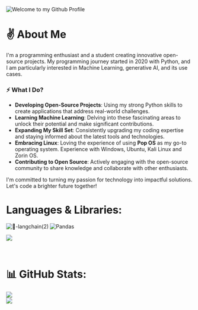 <img src="https://github.com/rmondal-official/rmondal-official/blob/main/assets/banner-min.jpg?raw=true" style="max-width: 100%;" alt="Welcome to my Github Profile" />

# ✌️ About Me

I'm a programming enthusiast and a student creating innovative open-source projects. My programming journey started in 2020 with Python, and I am particularly interested in Machine Learning, generative AI, and its use cases.

### ⚡ What I Do?

- **Developing Open-Source Projects**: Using my strong Python skills to create applications that address real-world challenges.
- **Learning Machine Learning**: Delving into these fascinating areas to unlock their potential and make significant contributions.
- **Expanding My Skill Set**: Consistently upgrading my coding expertise and staying informed about the latest tools and technologies.
- **Embracing Linux**: Loving the experience of using **Pop OS** as my go-to operating system. Experience with Windows, Ubuntu, Kali Linux and Zorin OS.
- **Contributing to Open Source**: Actively engaging with the open-source community to share knowledge and collaborate with other enthusiasts.

I'm committed to turning my passion for technology into impactful solutions. Let's code a brighter future together!  

# Languages & Libraries:

![🦜-langchain(2)](https://github.com/RajeshTechForge/RajeshTechForge/assets/78198704/f44f34b6-e145-4905-b973-82723b9d2025)
![Pandas](https://img.shields.io/badge/pandas-%23150458.svg?style=for-the-badge&logo=pandas&logoColor=white)

![](https://skillicons.dev/icons?i=c,python,javascript,typescript,html,css,tailwind,react,nextjs,electron,vite,mysql,linux,git)

<br>

# 📊 GitHub Stats:
![](https://github-readme-stats.vercel.app/api?username=rajeshtechforge&theme=tokyonight&hide_border=false&include_all_commits=true&count_private=true)<br/>
![](https://github-readme-streak-stats.herokuapp.com/?user=rajeshtechforge&theme=tokyonight&hide_border=false)

